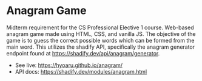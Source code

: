 # Anagram Game
Midterm requirement for the CS Professional Elective 1 course. Web-based anagram game made using HTML, CSS, and vanilla JS. The objective of the game is to guess the correct possible words which can be formed from the main word. This utilizes the shadify API, specifically the anagram generator endpoint found at https://shadify.dev/api/anagram/generator.
* See live: https://hyoaru.github.io/anagram/
* API docs: https://shadify.dev/modules/anagram.html
